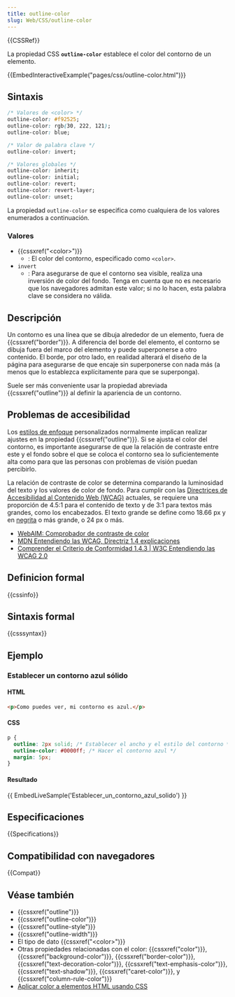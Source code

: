 ```yaml
---
title: outline-color
slug: Web/CSS/outline-color
---
```


{{CSSRef}}

La propiedad CSS **`outline-color`** establece el color del contorno de un elemento.

{{EmbedInteractiveExample("pages/css/outline-color.html")}}

## Sintaxis

```css
/* Valores de <color> */
outline-color: #f92525;
outline-color: rgb(30, 222, 121);
outline-color: blue;

/* Valor de palabra clave */
outline-color: invert;

/* Valores globales */
outline-color: inherit;
outline-color: initial;
outline-color: revert;
outline-color: revert-layer;
outline-color: unset;
```

La propiedad `outline-color` se especifica como cualquiera de los valores enumerados a continuación.

### Valores

- {{cssxref("&lt;color&gt;")}}
  - : El color del contorno, especificado como `<color>`.
- `invert`
  - : Para asegurarse de que el contorno sea visible, realiza una inversión de color del fondo. Tenga en cuenta que no es necesario que los navegadores admitan este valor; si no lo hacen, esta palabra clave se considera no válida.

## Descripción

Un contorno es una línea que se dibuja alrededor de un elemento, fuera de {{cssxref("border")}}. A diferencia del borde del elemento, el contorno se dibuja fuera del marco del elemento y puede superponerse a otro contenido. El borde, por otro lado, en realidad alterará el diseño de la página para asegurarse de que encaje sin superponerse con nada más (a menos que lo establezca explícitamente para que se superponga).

Suele ser más conveniente usar la propiedad abreviada {{cssxref("outline")}} al definir la apariencia de un contorno.

## Problemas de accesibilidad

Los [estilos de enfoque](/es/docs/Web/CSS/:focus) personalizados normalmente implican realizar ajustes en la propiedad {{cssxref("outline")}}. Si se ajusta el color del contorno, es importante asegurarse de que la relación de contraste entre este y el fondo sobre el que se coloca el contorno sea lo suficientemente alta como para que las personas con problemas de visión puedan percibirlo.

La relación de contraste de color se determina comparando la luminosidad del texto y los valores de color de fondo. Para cumplir con las [Directrices de Accesibilidad al Contenido Web (WCAG)](https://www.w3.org/WAI/standards-guidelines/wcag/) actuales, se requiere una proporción de 4.5:1 para el contenido de texto y de 3:1 para textos más grandes, como los encabezados. El texto grande se define como 18.66 px y en [negrita](/es/docs/Web/CSS/font-weight) o más grande, o 24 px o más.

- [WebAIM: Comprobador de contraste de color](https://webaim.org/resources/contrastchecker/)
- [MDN Entendiendo las WCAG, Directriz 1.4 explicaciones](/es/docs/Web/Accessibility/Understanding_WCAG/Perceivable#guideline_1.4_make_it_easier_for_users_to_see_and_hear_content_including_separating_foreground_from_background)
- [Comprender el Criterio de Conformidad 1.4.3 | W3C Entendiendo las WCAG 2.0](https://www.w3.org/TR/UNDERSTANDING-WCAG20/visual-audio-contrast-contrast.html)

## Definicion formal

{{cssinfo}}

## Sintaxis formal

{{csssyntax}}

## Ejemplo

### Establecer un contorno azul sólido

#### HTML

```html
<p>Como puedes ver, mi contorno es azul.</p>
```

#### CSS

```css
p {
  outline: 2px solid; /* Establecer el ancho y el estilo del contorno */
  outline-color: #0000ff; /* Hacer el contorno azul */
  margin: 5px;
}
```

#### Resultado

{{ EmbedLiveSample('Establecer_un_contorno_azul_solido') }}

## Especificaciones

{{Specifications}}

## Compatibilidad con navegadores

{{Compat}}

## Véase también

- {{cssxref("outline")}}
- {{cssxref("outline-color")}}
- {{cssxref("outline-style")}}
- {{cssxref("outline-width")}}
- El tipo de dato {{cssxref("&lt;color&gt;")}}
- Otras propiedades relacionadas con el color: {{cssxref("color")}}, {{cssxref("background-color")}}, {{cssxref("border-color")}}, {{cssxref("text-decoration-color")}}, {{cssxref("text-emphasis-color")}}, {{cssxref("text-shadow")}}, {{cssxref("caret-color")}}, y {{cssxref("column-rule-color")}}
- [Aplicar color a elementos HTML usando CSS](/es/docs/Web/CSS/CSS_Colors/Applying_color)
